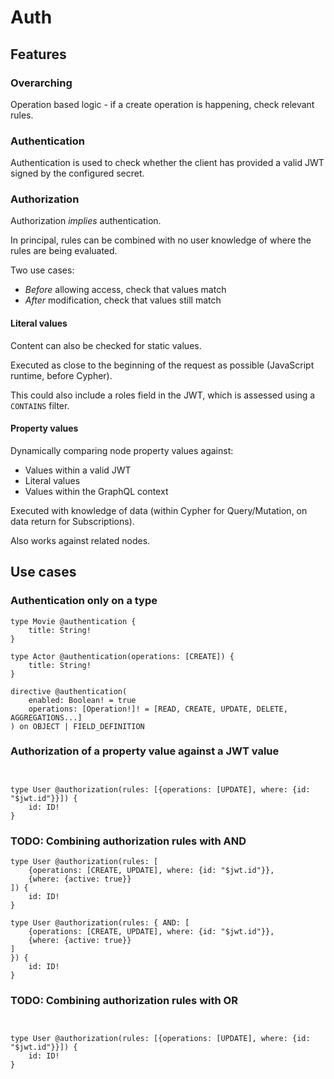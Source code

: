 # Auth

## Features

### Overarching

Operation based logic - if a create operation is happening, check relevant rules.

### Authentication

Authentication is used to check whether the client has provided a valid JWT signed by the configured secret.

### Authorization

Authorization _implies_ authentication.

In principal, rules can be combined with no user knowledge of where the rules are being evaluated.

Two use cases:

* _Before_ allowing access, check that values match
* _After_ modification, check that values still match

#### Literal values

Content can also be checked for static values.

Executed as close to the beginning of the request as possible (JavaScript runtime, before Cypher).

This could also include a roles field in the JWT, which is assessed using a `CONTAINS` filter.

#### Property values

Dynamically comparing node property values against:

* Values within a valid JWT
* Literal values
* Values within the GraphQL context

Executed with knowledge of data (within Cypher for Query/Mutation, on data return for Subscriptions).

Also works against related nodes.

## Use cases

### Authentication only on a type

```gql
type Movie @authentication {
    title: String!
}

type Actor @authentication(operations: [CREATE]) {
    title: String!
}

directive @authentication(
    enabled: Boolean! = true
    operations: [Operation!]! = [READ, CREATE, UPDATE, DELETE, AGGREGATIONS...]
) on OBJECT | FIELD_DEFINITION
```

### Authorization of a property value against a JWT value

```gql


type User @authorization(rules: [{operations: [UPDATE], where: {id: "$jwt.id"}}]) {
    id: ID!
}

```

### TODO: Combining authorization rules with AND

```gql
type User @authorization(rules: [
    {operations: [CREATE, UPDATE], where: {id: "$jwt.id"}},
    {where: {active: true}}
]) {
    id: ID!
}

type User @authorization(rules: { AND: [
    {operations: [CREATE, UPDATE], where: {id: "$jwt.id"}},
    {where: {active: true}}
]
}) {
    id: ID!
}
```

### TODO: Combining authorization rules with OR

```gql


type User @authorization(rules: [{operations: [UPDATE], where: {id: "$jwt.id"}}]) {
    id: ID!
}

```
